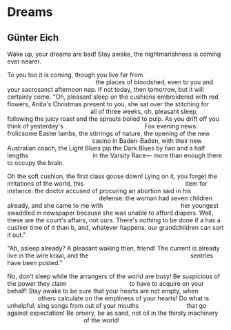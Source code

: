 # Dreams
## Günter Eich
Wake up, your dreams are bad!
Stay awake, the nightmarishness is coming ever nearer.

To you too it is coming, though you live far from
                                                    the places of bloodshed,
even to you and your sacrosanct
afternoon nap.
If not today, then tomorrow,
but it will certainly come.
"Oh, pleasant sleep
on the cushions embroidered with red flowers,
Anita's Christmas present to you, she sat over the stitching for
                                                 all of three weeks,
oh, pleasant sleep,
following the juicy roast and the sprouts boiled to pulp.
As you drift off you think of yesterday's
                                               Fox evening news:
frolicsome Easter lambs, the stirrings of nature, the opening of the new
                                                  casino in Baden-Baden,
with their new Australian coach, the Light Blues pip the Dark Blues
by two and a half lengths
                                     in the Varsity Race—
more than enough there to occupy the brain.

Oh the soft cushion, the first class goose down!
Lying on it, you forget the irritations of the world, this
                                                           item for instance:
the doctor accused of procuring an abortion said in his
                                                      defense:
the woman had seven children already, and she came to me with
                                             her youngest
swaddled in newspaper
because she was unable to afford diapers.
Well, these are the court's affairs, not ours.
There's nothing to be done if a has a cushier time of it than b,
and, whatever happens, our grandchildren can sort it out."

"Ah, asleep already? A pleasant waking then, friend!
The current is already live in the wire kraal, and the
                                                           sentries have been
posted."

No, don't sleep while the arrangers of the world are busy!
Be suspicious of the power they claim
                                    to have to acquire on your behalf!
Stay awake to be sure that your hearts are not empty, when
                  others calculate on the emptiness of your hearts!
Do what is unhelpful, sing songs from out of your mouths
                           that go against expectation!
Be ornery, be as sand, not oil in the thirsty machinery
                                             of the world!